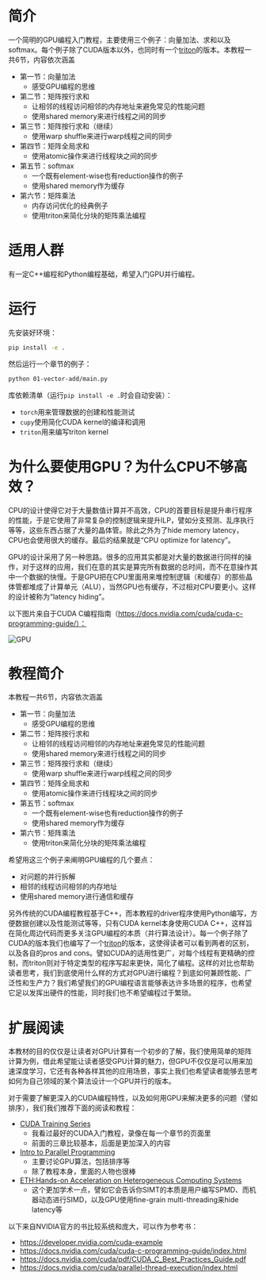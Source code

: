 # 简介
一个简明的GPU编程入门教程，主要使用三个例子：向量加法、求和以及softmax。每个例子除了CUDA版本以外，也同时有一个[triton](https://triton-lang.org/main/index.html)的版本。本教程一共6节，内容依次涵盖

* 第一节：向量加法
  * 感受GPU编程的思维
* 第二节：矩阵按行求和
  * 让相邻的线程访问相邻的内存地址来避免常见的性能问题
  * 使用shared memory来进行线程之间的同步
* 第三节：矩阵按行求和（继续）
  * 使用warp shuffle来进行warp线程之间的同步
* 第四节：矩阵全局求和
  * 使用atomic操作来进行线程块之间的同步
* 第五节：softmax
  * 一个既有element-wise也有reduction操作的例子
  * 使用shared memory作为缓存
* 第六节：矩阵乘法
  * 内存访问优化的经典例子
  * 使用triton来简化分块的矩阵乘法编程

# 适用人群
有一定C++编程和Python编程基础，希望入门GPU并行编程。

# 运行
先安装好环境：
```bash
pip install -e .
```

然后运行一个章节的例子：
```bash
python 01-vector-add/main.py
```

库依赖清单（运行`pip install -e .`时会自动安装）：

- `torch`用来管理数据的创建和性能测试
- `cupy`使用简化CUDA kernel的编译和调用
- `triton`用来编写triton kernel

# 为什么要使用GPU？为什么CPU不够高效？
<!--
在过去的几十年中，CPU的性能一直在持续地提高，那我们为什么还需要GPU呢？等着过几年CPU的性能继续提高不就行了吗？

我们首先来看看CPU的性能是通过哪几个方面提升的，主要是下面三个方面：

* 更高的时钟频率（clock frequency）
* 更多的指令级并行（instruction level parallelism，或ILP）
* 更多的核心数

我们知道，晶体管的制造工艺不断在进步，使得每隔一两年我们就能把晶体管做得更小，一直到现在。那晶体管的大小和CPU的时钟频率是什么关系呢？我们来看下面这张图（来源：https://github.com/karlrupp/microprocessor-trend-data）：

![processor-trend](https://www.karlrupp.net/wp-content/uploads/2018/02/42-years-processor-trend.png)

这里我们可以发现，在大约2006年以前，随着晶体管做得越来越小，晶体管的数量和CPU的频率都在指数增长。这里面有两个“定律”，一个是[摩尔定律](https://en.wikipedia.org/wiki/Moore%27s_law)，它是说晶体管的数量大约每2年翻一倍（通过把晶体管做得越来越小），同时保持芯片价格不变。但摩尔定律并不直接指出晶体管数量和CPU性能的关系。第二个是[Dennard scaling](https://en.wikipedia.org/wiki/Dennard_scaling)，它指出，当晶体管的大小变小的时候，在不增加能耗的情况下，我们能够在单位面积里堆更多的晶体管，而且同时还能提升时钟频率。这个规律导致了从1970年代到2006年CPU频率（和性能）的指数提升。

但是大约在2006年前后，Dennard scaling结束了，我们不再能够持续降低晶体管的电压（现在电压基本保持不变），同时也不能能够在不增加能耗的情况下提升CPU的频率，尽管晶体管的数量还在持续增长。而摩尔定律时至今日，依然继续，尽管速度有放缓，但是CPU的晶体管数量依然在持续增加。
-->

CPU的设计使得它对于大量数值计算并不高效，CPU的首要目标是提升串行程序的性能，于是它使用了非常复杂的控制逻辑来提升ILP，譬如分支预测、乱序执行等等，这些东西占据了大量的晶体管。除此之外为了hide memory latency，CPU也会使用很大的缓存。最后的结果就是“CPU optimize for latency”。

GPU的设计采用了另一种思路。很多的应用其实都是对大量的数据进行同样的操作，对于这样的应用，我们在意的其实是算完所有数据的总时间，而不在意操作其中一个数据的快慢。于是GPU把在CPU里面用来堆控制逻辑（和缓存）的那些晶体管都堆成了计算单元（ALU），当然GPU也有缓存，不过相对CPU要更小。这样的设计被称为“latency hiding”。

以下图片来自于CUDA C编程指南（https://docs.nvidia.com/cuda/cuda-c-programming-guide/）：

![GPU](https://docs.nvidia.com/cuda/cuda-c-programming-guide/_images/gpu-devotes-more-transistors-to-data-processing.png)

# 教程简介
本教程一共6节，内容依次涵盖

* 第一节：向量加法
  * 感受GPU编程的思维
* 第二节：矩阵按行求和
  * 让相邻的线程访问相邻的内存地址来避免常见的性能问题
  * 使用shared memory来进行线程之间的同步
* 第三节：矩阵按行求和（继续）
  * 使用warp shuffle来进行warp线程之间的同步
* 第四节：矩阵全局求和
  * 使用atomic操作来进行线程块之间的同步
* 第五节：softmax
  * 一个既有element-wise也有reduction操作的例子
  * 使用shared memory作为缓存
* 第六节：矩阵乘法
  * 使用triton来简化分块的矩阵乘法编程

希望用这三个例子来阐明GPU编程的几个要点：

* 对问题的并行拆解
* 相邻的线程访问相邻的内存地址
* 使用shared memory进行通信和缓存

另外传统的CUDA编程教程基于C++，而本教程的driver程序使用Python编写，方便数据创建以及性能测试等等，只有CUDA kernel本身使用CUDA C++，这样旨在简化周边代码而更多关注GPU编程的本质（并行算法设计）。每一个例子除了CUDA的版本我们也编写了一个[triton](https://triton-lang.org/main/index.html)的版本，这使得读者可以看到两者的区别，以及各自的pros and cons。譬如CUDA的适用性更广，对每个线程有更精确的控制，而triton则对于特定类型的程序写起来更快，简化了编程。这样的对比也帮助读者思考，我们到底使用什么样的方式对GPU进行编程？到底如何兼顾性能、广泛性和生产力？我们希望我们的GPU编程语言能够表达许多场景的程序，也希望它足以发挥出硬件的性能，同时我们也不希望编程过于繁琐。

# 扩展阅读
本教材的目的仅仅是让读者对GPU计算有一个初步的了解，我们使用简单的矩阵计算为例，借此希望能让读者感受GPU计算的魅力，但GPU不仅仅是可以用来加速深度学习，它还有各种各样其他的应用场景，事实上我们也希望读者能够去思考如何为自己领域的某个算法设计一个GPU并行的版本。

对于需要了解更深入的CUDA编程特性，以及如何用GPU来解决更多的问题（譬如排序），我们我们推荐下面的阅读和教程：
* [CUDA Training Series](https://www.olcf.ornl.gov/cuda-training-series/)
  * 我看过最好的CUDA入门教程，录像在每一个章节的页面里
  * 前面的三章比较基本，后面是更加深入的内容
* [Intro to Parallel Programming](https://www.youtube.com/watch?v=F620ommtjqk&list=PLAwxTw4SYaPnFKojVQrmyOGFCqHTxfdv2&ab_channel=Udacity)
  * 主要讨论GPU算法，包括排序等
  * 除了教程本身，里面的人物也很棒
* [ETH:Hands-on Acceleration on Heterogeneous Computing Systems](https://safari.ethz.ch/projects_and_seminars/spring2022/doku.php?id=heterogeneous_systems)
  * 这个更加学术一点，譬如它会告诉你SIMT的本质是用户编写SPMD、而机器动态进行SIMD，以及GPU使用fine-grain multi-threading来hide latency等

以下来自NVIDIA官方的书比较系统和庞大，可以作为参考书：

* https://developer.nvidia.com/cuda-example
* https://docs.nvidia.com/cuda/cuda-c-programming-guide/index.html
* https://docs.nvidia.com/cuda/pdf/CUDA_C_Best_Practices_Guide.pdf
* https://docs.nvidia.com/cuda/parallel-thread-execution/index.html